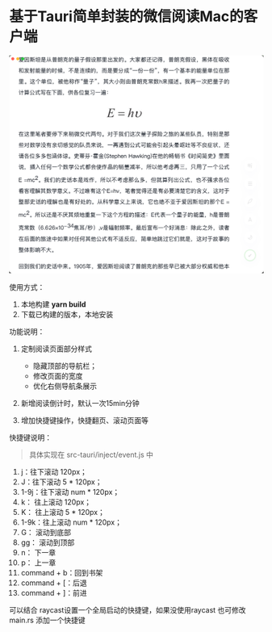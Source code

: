 # 基于Tauri简单封装的微信阅读Mac的客户端 
![界面示意](image.png)

使用方式：
1. 本地构建 **yarn build**
2. 下载已构建的版本，本地安装

功能说明：
1. 定制阅读页面部分样式
   - 隐藏顶部的导航栏； 
   - 修改页面的宽度
   - 优化右侧导航条展示

2. 新增阅读倒计时，默认一次15min分钟
3. 增加快捷键操作，快捷翻页、滚动页面等

快捷键说明：
> 具体实现在 src-tauri/inject/event.js 中

1. j：往下滚动 120px；
2. J：往下滚动 5 * 120px；
3. 1-9j：往下滚动 num * 120px；
4. k： 往上滚动 120px；
5. K： 往上滚动 5 * 120px；
6. 1-9k：往上滚动 num * 120px；
7. G： 滚动到底部
8. gg： 滚动到顶部
9. n： 下一章
10. p： 上一章
11. command + b：回到书架
12. command + [：后退
13. command + ]：前进


可以结合 raycast设置一个全局启动的快捷键，如果没使用raycast 也可修改 main.rs 添加一个快捷键

